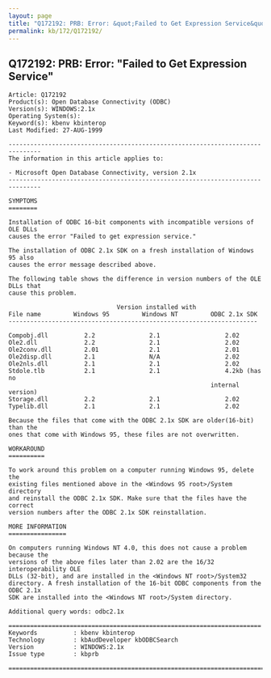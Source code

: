 ```yaml
---
layout: page
title: "Q172192: PRB: Error: &quot;Failed to Get Expression Service&quot;"
permalink: kb/172/Q172192/
---
```


## Q172192: PRB: Error: &quot;Failed to Get Expression Service&quot;

	Article: Q172192
	Product(s): Open Database Connectivity (ODBC)
	Version(s): WINDOWS:2.1x
	Operating System(s): 
	Keyword(s): kbenv kbinterop
	Last Modified: 27-AUG-1999
	
	-------------------------------------------------------------------------------
	The information in this article applies to:
	
	- Microsoft Open Database Connectivity, version 2.1x 
	-------------------------------------------------------------------------------
	
	SYMPTOMS
	========
	
	Installation of ODBC 16-bit components with incompatible versions of OLE DLLs
	causes the error "Failed to get expression service."
	
	The installation of ODBC 2.1x SDK on a fresh installation of Windows 95 also
	causes the error message described above.
	
	The following table shows the difference in version numbers of the OLE DLLs that
	cause this problem.
	
	                              Version installed with
	File name         Windows 95         Windows NT         ODBC 2.1x SDK
	---------------------------------------------------------------------
	
	Compobj.dll          2.2               2.1                  2.02
	Ole2.dll             2.2               2.1                  2.02
	Ole2conv.dll         2.01              2.1                  2.01
	Ole2disp.dll         2.1               N/A                  2.02
	Ole2nls.dll          2.1               2.1                  2.02
	Stdole.tlb           2.1               2.1                  4.2kb (has no
	                                                        internal version)
	Storage.dll          2.2               2.1                  2.02
	Typelib.dll          2.1               2.1                  2.02
	
	Because the files that come with the ODBC 2.1x SDK are older(16-bit) than the
	ones that come with Windows 95, these files are not overwritten.
	
	WORKAROUND
	==========
	
	To work around this problem on a computer running Windows 95, delete the
	existing files mentioned above in the <Windows 95 root>/System directory
	and reinstall the ODBC 2.1x SDK. Make sure that the files have the correct
	version numbers after the ODBC 2.1x SDK reinstallation.
	
	MORE INFORMATION
	================
	
	On computers running Windows NT 4.0, this does not cause a problem because the
	versions of the above files later than 2.02 are the 16/32 interoperability OLE
	DLLs (32-bit), and are installed in the <Windows NT root>/System32
	directory. A fresh installation of the 16-bit ODBC components from the ODBC 2.1x
	SDK are installed into the <Windows NT root>/System directory.
	
	Additional query words: odbc2.1x
	
	======================================================================
	Keywords          : kbenv kbinterop 
	Technology        : kbAudDeveloper kbODBCSearch
	Version           : WINDOWS:2.1x
	Issue type        : kbprb
	
	=============================================================================
	
